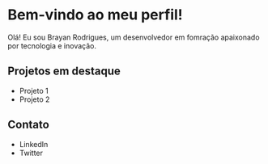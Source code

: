 # Bem-vindo ao meu perfil!

Olá! Eu sou Brayan Rodrigues, um desenvolvedor em fomração apaixonado por tecnologia e inovação.

## Projetos em destaque
- Projeto 1
- Projeto 2

## Contato
- LinkedIn
- Twitter
